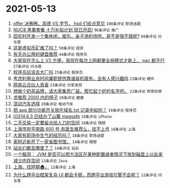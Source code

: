 # 2021-05-13

1. [offer 决赛圈。高德 VS 字节， hxd 们给点意见](https://www.v2ex.com/t/776661) `100条评论` `职场话题`
1. [NUC8 黑果套餐 十万补贴计划 现已开启!](https://www.v2ex.com/t/776638) `96条评论` `推广`
1. [回农村开发一个集休闲，娱乐，亲子游的场所，是不是很不错呢?](https://www.v2ex.com/t/776622) `69条评论` `问与答`
1. [这是虚拟币矿难了吗？](https://www.v2ex.com/t/776615) `50条评论` `投资`
1. [有无办公用的键盘推荐](https://www.v2ex.com/t/776687) `44条评论` `程序员`
1. [大家现在怎么上 V2 方便，我现在每次上网都要全局模式才能上， pac 都不行](https://www.v2ex.com/t/776646) `27条评论` `问与答`
1. [程序员应该去大厂吗](https://www.v2ex.com/t/776708) `25条评论` `程序员`
1. [考虑利用业余时间兼职提供靠谱装机服务，会有人感兴趣吗](https://www.v2ex.com/t/776716) `23条评论` `硬件`
1. [网易云合伙人真香](https://www.v2ex.com/t/776626) `23条评论` `分享发现`
1. [想做个奶茶品牌，请大家集思广益，帮忙起个好的名字吧。](https://www.v2ex.com/t/776757) `22条评论` `奇思妙想`
1. [求推荐 2000 内的椅子](https://www.v2ex.com/t/776673) `20条评论` `健康`
1. [混动汽车选择](https://www.v2ex.com/t/776627) `20条评论` `电动汽车`
1. [把 app 部分功能开关放在域名 txt 记录中如何？](https://www.v2ex.com/t/776749) `19条评论` `程序员`
1. [iOS14.6.3 已经办了山寨 magsafe](https://www.v2ex.com/t/776715) `19条评论` `iPhone`
1. [二手交易一定要留点给人刀的空间](https://www.v2ex.com/t/776747) `18条评论` `随想`
1. [上海市宛平南路 600 号.有医生推荐么，挂不上号](https://www.v2ex.com/t/776692) `18条评论` `上海`
1. [大家有职场中生气的经历吗？](https://www.v2ex.com/t/776679) `18条评论` `职场话题`
1. [家附近新开了一家省图书馆。](https://www.v2ex.com/t/776701) `14条评论` `随想`
1. [站长们都去哪里了？](https://www.v2ex.com/t/776630) `14条评论` `站长`
1. [一个脑洞： JVM 是否可以把方法区在某种配置或者情况下放到磁盘上以此来减少内存空间](https://www.v2ex.com/t/776648) `13条评论` `Java`
1. [上海，找短期🏠。](https://www.v2ex.com/t/776737) `12条评论` `上海`
1. [为什么跨平台框架复杂 UI 都会卡顿，而跨平台游戏引擎不会呢？](https://www.v2ex.com/t/776693) `12条评论` `问与答`
